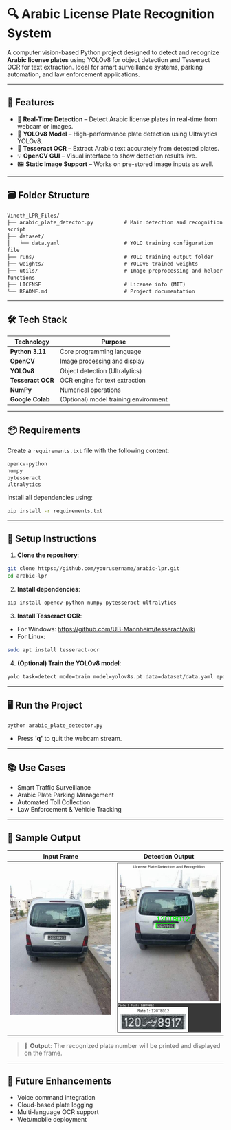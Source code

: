 # 🔍 Arabic License Plate Recognition System

A computer vision-based Python project designed to detect and recognize **Arabic license plates** using YOLOv8 for object detection and Tesseract OCR for text extraction. Ideal for smart surveillance systems, parking automation, and law enforcement applications.

---

## 🚀 Features

- 🔎 **Real-Time Detection** – Detect Arabic license plates in real-time from webcam or images.  
- 🧠 **YOLOv8 Model** – High-performance plate detection using Ultralytics YOLOv8.  
- 📝 **Tesseract OCR** – Extract Arabic text accurately from detected plates.  
- 💡 **OpenCV GUI** – Visual interface to show detection results live.  
- 🖼️ **Static Image Support** – Works on pre-stored image inputs as well.

---

## 🗃️ Folder Structure

```
Vinoth_LPR_Files/
├── arabic_plate_detector.py          # Main detection and recognition script
├── dataset/
│   └── data.yaml                     # YOLO training configuration file
├── runs/                             # YOLO training output folder
├── weights/                          # YOLOv8 trained weights
├── utils/                            # Image preprocessing and helper functions
├── LICENSE                           # License info (MIT)
└── README.md                         # Project documentation
```

---

## 🛠️ Tech Stack

| Technology      | Purpose                               |
|------------------|----------------------------------------|
| **Python 3.11**   | Core programming language              |
| **OpenCV**        | Image processing and display           |
| **YOLOv8**        | Object detection (Ultralytics)         |
| **Tesseract OCR** | OCR engine for text extraction         |
| **NumPy**         | Numerical operations                   |
| **Google Colab**  | (Optional) model training environment  |

---

## 📦 Requirements

Create a `requirements.txt` file with the following content:

```
opencv-python
numpy
pytesseract
ultralytics
```

Install all dependencies using:

```bash
pip install -r requirements.txt
```

---

## 🧪 Setup Instructions

1. **Clone the repository**:

```bash
git clone https://github.com/yourusername/arabic-lpr.git
cd arabic-lpr
```

2. **Install dependencies**:

```bash
pip install opencv-python numpy pytesseract ultralytics
```

3. **Install Tesseract OCR**:

- For Windows: https://github.com/UB-Mannheim/tesseract/wiki  
- For Linux:

```bash
sudo apt install tesseract-ocr
```

4. **(Optional) Train the YOLOv8 model**:

```bash
yolo task=detect mode=train model=yolov8s.pt data=dataset/data.yaml epochs=50 imgsz=640 batch=16 device=0
```

---

## 🖥️ Run the Project

```bash
python arabic_plate_detector.py
```

- Press **'q'** to quit the webcam stream.

---

## 📚 Use Cases

- Smart Traffic Surveillance  
- Arabic Plate Parking Management  
- Automated Toll Collection  
- Law Enforcement & Vehicle Tracking

---

## 🧪 Sample Output

| Input Frame | Detection Output |
|-------------|------------------|
| ![Sample](https://raw.githubusercontent.com/vinoth23042004/Arabic-License-Plate-Detection-and-Recognition/refs/heads/main/assests/test_image.jpg) | ![Result](https://raw.githubusercontent.com/vinoth23042004/Arabic-License-Plate-Detection-and-Recognition/refs/heads/main/assests/output_image.PNG) |

> 📌 **Output**: The recognized plate number will be printed and displayed on the frame.

---

## 📌 Future Enhancements

- Voice command integration  
- Cloud-based plate logging  
- Multi-language OCR support  
- Web/mobile deployment




